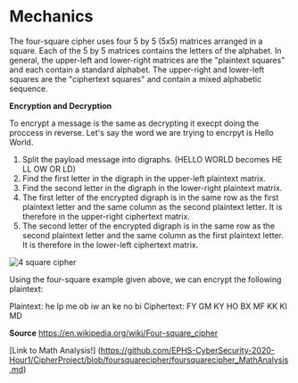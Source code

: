# Mechanics 
The four-square cipher uses four 5 by 5 (5x5) matrices arranged in a square. Each of the 5 by 5 matrices contains the letters of the alphabet.
In general, the upper-left and lower-right matrices are the "plaintext squares" and each contain a standard alphabet. The upper-right and lower-left squares are the "ciphertext squares" and contain a mixed alphabetic sequence.


**Encryption and Decryption**

To encrypt a message is the same as decrypting it execpt doing the proccess in reverse. 
Let's say the word we are trying to encrpyt is Hello World.

1. Split the payload message into digraphs. (HELLO WORLD becomes HE LL OW OR LD)
2. Find the first letter in the digraph in the upper-left plaintext matrix.
3. Find the second letter in the digraph in the lower-right plaintext matrix.
4. The first letter of the encrypted digraph is in the same row as the first plaintext letter and the same column as the second plaintext letter. It is therefore in the upper-right ciphertext matrix.
5. The second letter of the encrypted digraph is in the same row as the second plaintext letter and the same column as the first plaintext letter. It is therefore in the lower-left ciphertext matrix.

![4 square cipher](https://crypto.interactive-maths.com/uploads/1/1/3/4/11345755/2024722_orig.jpg)

Using the four-square example given above, we can encrypt the following plaintext:

Plaintext:  he lp me ob iw an ke no bi
Ciphertext: FY GM KY HO BX MF KK KI MD


**Source**
https://en.wikipedia.org/wiki/Four-square_cipher

[Link to Math Analysis!] (https://github.com/EPHS-CyberSecurity-2020-Hour1/CipherProject/blob/foursquarecipher/foursquarecipher_MathAnalysis.md)
